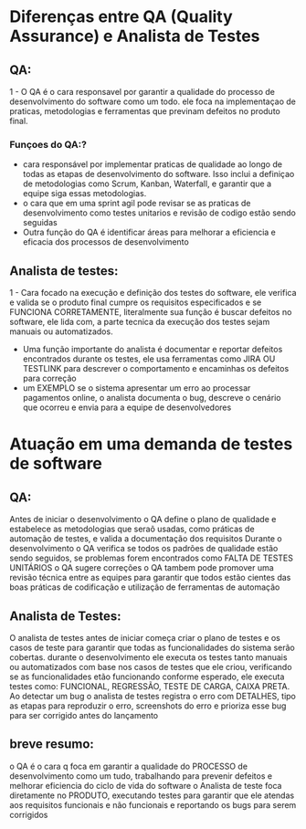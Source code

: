# Diferenças entre QA (Quality Assurance) e Analista de Testes

## QA:
1 -  O QA é o cara responsavel por garantir a qualidade do processo de desenvolvimento do software como um todo. ele foca na implementaçao de praticas, metodologias e ferramentas que previnam defeitos no produto final. 
### Funçoes do QA:?
- cara responsável por implementar praticas de qualidade ao longo de todas as etapas de desenvolvimento do software. Isso inclui a definiçao de metodologias como Scrum, Kanban, Waterfall, e garantir que a equipe siga essas metodologias.
- o cara que em uma sprint agil pode revisar se as praticas de desenvolvimento como testes unitarios e revisão de codigo estão sendo seguidas
- Outra função do QA é identificar áreas para melhorar a eficiencia e eficacia dos processos de desenvolvimento

## Analista de testes:
1 - Cara focado na execução e definição dos testes do software, ele verifica e valida se o produto final cumpre os requisitos especificados e se FUNCIONA CORRETAMENTE, literalmente sua função é buscar defeitos no software, ele lida com,  a parte tecnica da execução dos testes sejam manuais ou automatizados.
- Uma função importante do analista é documentar e reportar defeitos encontrados durante os testes, ele usa ferramentas como JIRA OU TESTLINK para descrever o comportamento e encaminhas os defeitos para correção
- um EXEMPLO se o sistema apresentar um erro ao processar pagamentos online, o analista documenta o bug, descreve o cenário que ocorreu e envia para a equipe de desenvolvedores


# Atuação em uma demanda de testes de software

## QA:
Antes de iniciar o desenvolvimento o QA define o plano de qualidade e estabelece as metodologias que seraõ usadas, como práticas de automação de testes, e valida a documentação dos requisitos
Durante o desenvolvimento o QA verifica se todos os padrões de qualidade estão sendo seguidos, se problemas forem encontrados como FALTA DE TESTES UNITÁRIOS o QA sugere correções
o QA tambem pode promover uma revisão técnica entre as equipes para garantir que todos estão cientes das boas práticas de codificação e utilização de ferramentas de automação

## Analista de Testes:

O analista de testes antes de iniciar começa criar o plano de testes e os casos de teste para garantir que todas as funcionalidades do sistema serão cobertas.
durante o desenvolvimento ele executa os testes tanto manuais ou automatizados com base nos casos de testes que ele criou, verificando se as funcionalidades etão funcionando conforme esperado, ele executa testes como: FUNCIONAL, REGRESSÃO, TESTE DE CARGA, CAIXA PRETA.
Ao detectar um bug o analista de testes registra o erro com DETALHES, tipo as etapas para reproduzir o erro, screenshots do erro e prioriza esse bug para ser corrigido antes do lançamento

## breve resumo:
o QA é o cara q foca em garantir a qualidade do PROCESSO de desenvolvimento como um tudo, trabalhando para prevenir defeitos e melhorar eficiencia do ciclo de vida do software
o Analista de teste foca diretamente no PRODUTO, executando testes para garantir que ele atendas aos requisitos funcionais e não funcionais e reportando os bugs para serem corrigidos
